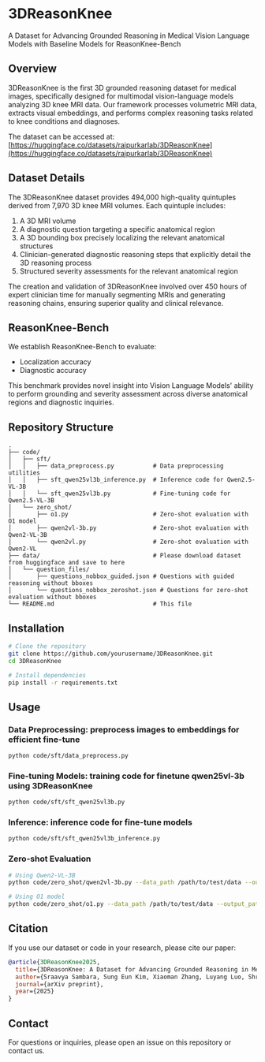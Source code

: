 # 3DReasonKnee

A Dataset for Advancing Grounded Reasoning in Medical Vision Language Models with Baseline Models for ReasonKnee-Bench

## Overview

3DReasonKnee is the first 3D grounded reasoning dataset for medical images, specifically designed for multimodal vision-language models analyzing 3D knee MRI data. Our framework processes volumetric MRI data, extracts visual embeddings, and performs complex reasoning tasks related to knee conditions and diagnoses.

The dataset can be accessed at: [https://huggingface.co/datasets/rajpurkarlab/3DReasonKnee](https://huggingface.co/datasets/rajpurkarlab/3DReasonKnee)

## Dataset Details

The 3DReasonKnee dataset provides 494,000 high-quality quintuples derived from 7,970 3D knee MRI volumes. Each quintuple includes:

1. A 3D MRI volume
2. A diagnostic question targeting a specific anatomical region
3. A 3D bounding box precisely localizing the relevant anatomical structures
4. Clinician-generated diagnostic reasoning steps that explicitly detail the 3D reasoning process
5. Structured severity assessments for the relevant anatomical region

The creation and validation of 3DReasonKnee involved over 450 hours of expert clinician time for manually segmenting MRIs and generating reasoning chains, ensuring superior quality and clinical relevance.

## ReasonKnee-Bench

We establish ReasonKnee-Bench to evaluate:
- Localization accuracy
- Diagnostic accuracy

This benchmark provides novel insight into Vision Language Models' ability to perform grounding and severity assessment across diverse anatomical regions and diagnostic inquiries.

## Repository Structure

```
.
├── code/
│   ├── sft/
│   │   ├── data_preprocess.py           # Data preprocessing utilities
│   │   ├── sft_qwen25vl3b_inference.py  # Inference code for Qwen2.5-VL-3B
│   │   └── sft_qwen25vl3b.py            # Fine-tuning code for Qwen2.5-VL-3B
│   └── zero_shot/
│       ├── o1.py                        # Zero-shot evaluation with O1 model
│       ├── qwen2vl-3b.py                # Zero-shot evaluation with Qwen2-VL-3B
│       └── qwen2vl.py                   # Zero-shot evaluation with Qwen2-VL
├── data/                                # Please download dataset from huggingface and save to here
│   └── question_files/
│       ├── questions_nobbox_guided.json # Questions with guided reasoning without bboxes
│       └── questions_nobbox_zeroshot.json # Questions for zero-shot evaluation without bboxes
└── README.md                            # This file
```

## Installation

```bash
# Clone the repository
git clone https://github.com/yourusername/3DReasonKnee.git
cd 3DReasonKnee

# Install dependencies
pip install -r requirements.txt
```

## Usage

### Data Preprocessing: preprocess images to embeddings for efficient fine-tune

```bash
python code/sft/data_preprocess.py  
```

### Fine-tuning Models: training code for finetune qwen25vl-3b using 3DReasonKnee

```bash
python code/sft/sft_qwen25vl3b.py 
```

### Inference: inference code for fine-tune models 

```bash
python code/sft/sft_qwen25vl3b_inference.py  
```

### Zero-shot Evaluation

```bash
# Using Qwen2-VL-3B
python code/zero_shot/qwen2vl-3b.py --data_path /path/to/test/data --output_path /path/to/results

# Using O1 model
python code/zero_shot/o1.py --data_path /path/to/test/data --output_path /path/to/results
```

## Citation

If you use our dataset or code in your research, please cite our paper:

```bibtex
@article{3DReasonKnee2025,
  title={3DReasonKnee: A Dataset for Advancing Grounded Reasoning in Medical Vision Language Models},
  author={Sraavya Sambara, Sung Eun Kim, Xiaoman Zhang, Luyang Luo, Shreya Johri, Mohammed Baharoon, Du Hyun Ro, Pranav Rajpurkar},
  journal={arXiv preprint},
  year={2025}
}
```

## Contact

For questions or inquiries, please open an issue on this repository or contact us.